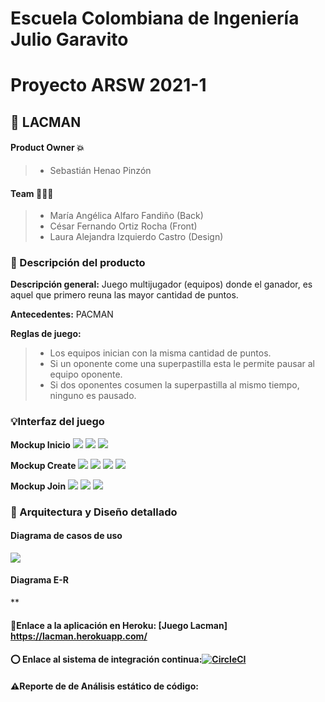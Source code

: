 # Escuela Colombiana de Ingeniería Julio Garavito 
# Proyecto ARSW 2021-1

## 📍 LACMAN

#### Product Owner 💥 
>  - Sebastián Henao Pinzón

#### Team 👤👤👤
>  - María Angélica Alfaro Fandiño (Back)
>  - César Fernando Ortiz Rocha (Front)
>  - Laura Alejandra Izquierdo Castro (Design)

### 🔎 Descripción del producto 
**Descripción general:** Juego multijugador (equipos) donde el ganador, es aquel que primero reuna las mayor cantidad de puntos.

**Antecedentes:** PACMAN
  
**Reglas de juego:**
>  - Los equipos inician con la misma cantidad de puntos.
>  - Si un oponente come una superpastilla esta le permite pausar al equipo oponente.
>  - Si dos oponentes cosumen la superpastilla al mismo tiempo,  ninguno es pausado.

### 💡Interfaz del juego

**Mockup Inicio**
![](./img/InicioMk_01.png)
![](./img/InicioMk_02.png)
![](./img/InicioMk_03.png)

**Mockup Create**
![](./img/CreateMk_01.png)
![](./img/CreateMk_02.png)
![](./img/CreateMk_03.png)
![](./img/CreateMk_04.png)

**Mockup Join**
![](./img/JoinMk_01.png)
![](./img/JoinMk_02.png)
![](./img/JoinMk_03.png)

### 📜 Arquitectura y Diseño detallado
#### Diagrama de casos de uso
![](./img/diagramaCasosUso.png)

#### Diagrama E-R
**
#### 📎Enlace a la aplicación en Heroku: [Juego Lacman] https://lacman.herokuapp.com/
#### ⭕ Enlace al sistema de integración continua:[![CircleCI](https://circleci.com/gh/Los-Programadoress/ARSW-2-2021-1-PROY.svg?style=svg)](https://circleci.com/gh/Los-Programadoress/ARSW-2-2021-1-PROY)
#### ⚠️Reporte de de Análisis estático de código:
